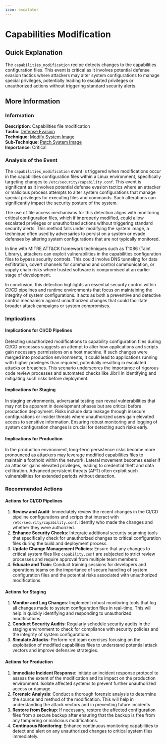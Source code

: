 ```yaml
---
icon: escalator
---
```


# Capabilities Modification

## Quick Explanation

The `capabilities_modification` recipe detects changes to the capabilities configuration files. This event is critical as it involves potential defense evasion tactics where attackers may alter system configurations to manage special privileges, potentially leading to escalated privileges or unauthorized actions without triggering standard security alerts.

## More Information

### Information

**Description**: Capabilities file modification\
**Tactic**: [Defense Evasion](https://jibril.garnet.ai/mitre/mitre/ta0005)\
**Technique**: [Modify System Image](https://jibril.garnet.ai/mitre/mitre/ta0005/t1601)\
**Sub-Technique**: [Patch System Image](https://jibril.garnet.ai/mitre/mitre/ta0005/t1601/t1601.001)\
**Importance**: Critical

### Analysis of the Event

The `capabilities_modification` event is triggered when modifications occur in the capabilities configuration files within a Linux environment, specifically targeting changes to `/etc/security/capability.conf`. This event is significant as it involves potential defense evasion tactics where an attacker or malicious process attempts to alter system configurations that manage special privileges for executing files and commands. Such alterations can significantly impact the security posture of the system.

The use of file access mechanisms for this detection aligns with monitoring critical configuration files, which if improperly modified, could allow escalated privileges or unauthorized actions without triggering standard security alerts. This method falls under modifying the system image, a technique often used by adversaries to persist on a system or evade defenses by altering system configurations that are not typically monitored.

In line with MITRE ATT\&CK framework techniques such as T1086 (Taint Library), attackers can exploit vulnerabilities in the capabilities configuration files to bypass security controls. This could involve DNS tunneling for data exfiltration, covert channels for command and control communication, or supply chain risks where trusted software is compromised at an earlier stage of development.

In conclusion, this detection highlights an essential security control within CI/CD pipelines and runtime environments that focus on maintaining the integrity of system configurations. It acts as both a preventive and detective control mechanism against unauthorized changes that could facilitate broader attack campaigns or system compromises.

### Implications

#### Implications for CI/CD Pipelines

Detecting unauthorized modifications to capability configuration files during CI/CD processes suggests an attempt to alter how applications and scripts gain necessary permissions on a host machine. If such changes were merged into production environments, it could lead to applications running with higher privileges than required, potentially resulting in escalated attacks or breaches. This scenario underscores the importance of rigorous code review processes and automated checks like Jibril in identifying and mitigating such risks before deployment.

#### Implications for Staging

In staging environments, adversarial testing can reveal vulnerabilities that may not be apparent in development phases but are critical before production deployment. Risks include data leakage through insecure configurations or insider threats where unauthorized users gain elevated access to sensitive information. Ensuring robust monitoring and logging of system configuration changes is crucial for detecting such risks early.

#### Implications for Production

In the production environment, long-term persistence risks become more pronounced as attackers may leverage modified capabilities files to maintain a foothold within the network. Lateral movement becomes easier if an attacker gains elevated privileges, leading to credential theft and data exfiltration. Advanced persistent threats (APT) often exploit such vulnerabilities for extended periods without detection.

### Recommended Actions

#### Actions for CI/CD Pipelines

1. **Review and Audit**: Immediately review the recent changes in the CI/CD pipeline configurations and scripts that interact with `/etc/security/capability.conf`. Identify who made the changes and whether they were authorized.
2. **Enhance Security Checks**: Integrate additional security scanning tools that specifically check for unauthorized changes to critical configuration files during the build and deployment process.
3. **Update Change Management Policies**: Ensure that any changes to critical system files like `capability.conf` are subjected to strict review processes and require approval from multiple team members.
4. **Educate and Train**: Conduct training sessions for developers and operations teams on the importance of secure handling of system configuration files and the potential risks associated with unauthorized modifications.

#### Actions for Staging

1. **Monitor and Log Changes**: Implement robust monitoring tools that log all changes made to system configuration files in real-time. This will help in quickly identifying and responding to unauthorized modifications.
2. **Conduct Security Audits**: Regularly schedule security audits in the staging environment to check for compliance with security policies and the integrity of system configurations.
3. **Simulate Attacks**: Perform red team exercises focusing on the exploitation of modified capabilities files to understand potential attack vectors and improve defensive strategies.

#### Actions for Production

1. **Immediate Incident Response**: Initiate an incident response protocol to assess the extent of the modification and its impact on the production environment. Isolate affected systems to prevent further unauthorized access or damage.
2. **Forensic Analysis**: Conduct a thorough forensic analysis to determine the source and method of the modification. This will help in understanding the attack vectors and in preventing future incidents.
3. **Restore from Backup**: If necessary, restore the affected configuration files from a secure backup after ensuring that the backup is free from any tampering or malicious modifications.
4. **Continuous Monitoring**: Enhance continuous monitoring capabilities to detect and alert on any unauthorized changes to critical system files immediately.
